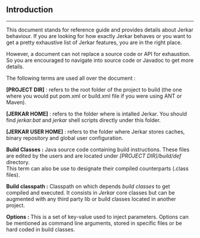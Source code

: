 ## Introduction
----

This document stands for reference guide and provides details about Jerkar behaviour. If you are looking for 
how exactly Jerkar behaves or you want to get a pretty exhaustive list of Jerkar features, you are in the right place.

However, a document can not replace a source code or API for exhaustion. So you are encouraged to navigate into 
source code or Javadoc to get more details.  

The following terms are used all over the document :

__[PROJECT DIR]__ : refers to the root folder of the project to build (the one where you would put pom.xml or build.xml file if you were using ANT or Maven).

__[JERKAR HOME]__ : refers to the folder where is intalled Jerkar. You should find _jerkar.bat_ and _jerkar_ shell scripts directly under this folder.

__[JERKAR USER HOME]__ : refers to the folder where Jerkar stores caches, binary repository and global user configuration.

<strong>Build Classes :</strong> Java source code containing build instructions. These files are edited by the users and are located under _[PROJECT DIR]/build/def_ directory.  
This term can also be use to designate their compiled counterparts (.class files). 

<strong>Build classpath :</strong> Classpath on which depends _build classes_ to get compiled and executed. It consists
in _Jerkar_ core classes but can be augmented with any third party lib or build classes located in another project.
  
<strong>Options :</strong> This is a set of key-value used to inject parameters. Options can be mentioned as command line arguments, stored in specific files or be hard coded in build classes.


